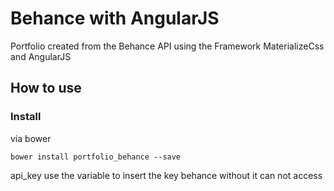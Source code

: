 # Behance with AngularJS

Portfolio created from the Behance API using the Framework MaterializeCss and AngularJS

## How to use

### Install

via bower
```
bower install portfolio_behance --save
```

api_key use the variable to insert the key behance without it can not access